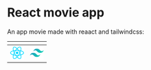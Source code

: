 <style>
td {
   border: none!important;
}
</style>
# React movie app
An app movie made with reaact and tailwindcss:

| <!-- -->    | <!-- -->    |
|-------------|-------------|
|    <img src="https://raw.githubusercontent.com/L3X7/movie-app-react/dev/src/assets/images/react-svg.svg" width="32" height="32"  />         |   <img src="https://raw.githubusercontent.com/L3X7/movie-app-react/dev/src/assets/images/tailwindcss-svg.svg" width="32" height="32"  />          |




